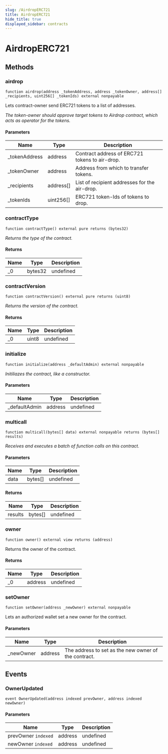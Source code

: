 ```yaml
---
slug: /AirdropERC721
title: AirdropERC721
hide_title: true
displayed_sidebar: contracts
---
```


# AirdropERC721

## Methods

### airdrop

```solidity
function airdrop(address _tokenAddress, address _tokenOwner, address[] _recipients, uint256[] _tokenIds) external nonpayable
```

Lets contract-owner send ERC721 tokens to a list of addresses.

_The token-owner should approve target tokens to Airdrop contract, which acts as operator for the tokens._

#### Parameters

| Name           | Type      | Description                                    |
| -------------- | --------- | ---------------------------------------------- |
| \_tokenAddress | address   | Contract address of ERC721 tokens to air-drop. |
| \_tokenOwner   | address   | Address from which to transfer tokens.         |
| \_recipients   | address[] | List of recipient addresses for the air-drop.  |
| \_tokenIds     | uint256[] | ERC721 token-Ids of tokens to drop.            |

### contractType

```solidity
function contractType() external pure returns (bytes32)
```

_Returns the type of the contract._

#### Returns

| Name | Type    | Description |
| ---- | ------- | ----------- |
| \_0  | bytes32 | undefined   |

### contractVersion

```solidity
function contractVersion() external pure returns (uint8)
```

_Returns the version of the contract._

#### Returns

| Name | Type  | Description |
| ---- | ----- | ----------- |
| \_0  | uint8 | undefined   |

### initialize

```solidity
function initialize(address _defaultAdmin) external nonpayable
```

_Initiliazes the contract, like a constructor._

#### Parameters

| Name           | Type    | Description |
| -------------- | ------- | ----------- |
| \_defaultAdmin | address | undefined   |

### multicall

```solidity
function multicall(bytes[] data) external nonpayable returns (bytes[] results)
```

_Receives and executes a batch of function calls on this contract._

#### Parameters

| Name | Type    | Description |
| ---- | ------- | ----------- |
| data | bytes[] | undefined   |

#### Returns

| Name    | Type    | Description |
| ------- | ------- | ----------- |
| results | bytes[] | undefined   |

### owner

```solidity
function owner() external view returns (address)
```

Returns the owner of the contract.

#### Returns

| Name | Type    | Description |
| ---- | ------- | ----------- |
| \_0  | address | undefined   |

### setOwner

```solidity
function setOwner(address _newOwner) external nonpayable
```

Lets an authorized wallet set a new owner for the contract.

#### Parameters

| Name       | Type    | Description                                          |
| ---------- | ------- | ---------------------------------------------------- |
| \_newOwner | address | The address to set as the new owner of the contract. |

## Events

### OwnerUpdated

```solidity
event OwnerUpdated(address indexed prevOwner, address indexed newOwner)
```

#### Parameters

| Name                | Type    | Description |
| ------------------- | ------- | ----------- |
| prevOwner `indexed` | address | undefined   |
| newOwner `indexed`  | address | undefined   |
